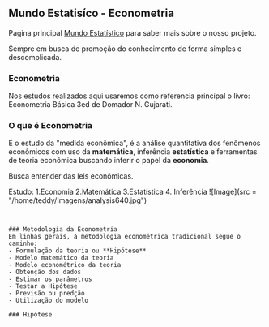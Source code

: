 ## Mundo Estatisíco - Econometria

Pagina principal [Mundo Estatístico](https://mundoestatistico.github.io) para saber mais sobre o nosso projeto.

Sempre em busca de promoção do conhecimento de forma simples e descomplicada.

### Econometria



Nos estudos realizados aqui usaremos como referencia principal o livro: Econometria Básica 3ed de Domador N. Gujarati.

### O que é Econometria

É o estudo da "medida econômica", é a análise quantitativa dos fenômenos econômicos com uso da **matemática**, inferência **estatística** e ferramentas de teoria econômica buscando inferir o papel da **economia**.

Busca entender das leis econômicas.

Estudo:
1.Economia
2.Matemática
3.Estatística
4. Inferência
![Image](src = "/home/teddy/Imagens/analysis640.jpg")
```


### Metodologia da Econometria
Em linhas gerais, à metodologia econométrica tradicional segue o caminho:
- Formulação da teoria ou **Hipótese**
- Modelo matemático da teoria
- Modelo econométrico da teoria
- Obtenção dos dados
- Estimar os parâmetros
- Testar a Hipótese
- Previsão ou predção
- Utilização do modelo 

### Hipótese

